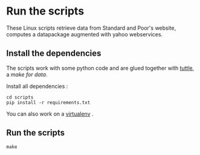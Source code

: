 # Run the scripts
These Linux scripts retrieve data from Standard and Poor's website, computes a datapackage augmented with yahoo webservices.


## Install the dependencies
The scripts work with some python code and are glued together with [tuttle](github.com/lexman/tuttle), a *make for data*.

Install all dependencies :

    cd scripts
    pip install -r requirements.txt

You can also work on a [virtualenv](http://docs.python-guide.org/en/latest/dev/virtualenvs/) .

	
## Run the scripts

	make
